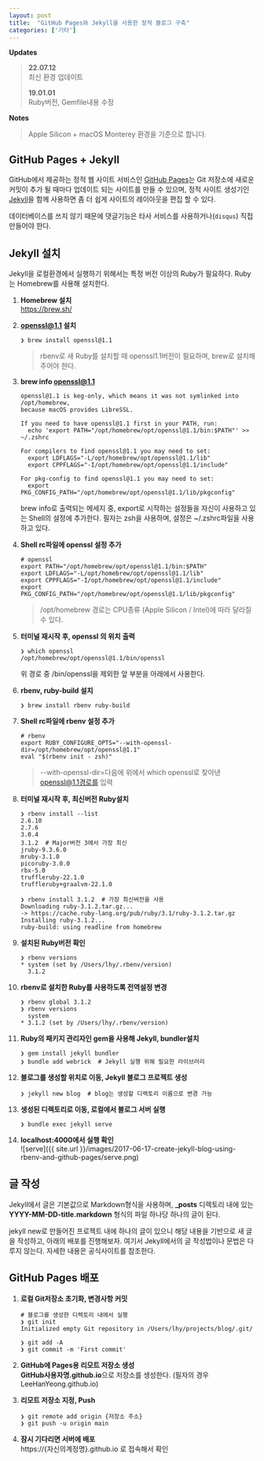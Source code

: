 ```yaml
---
layout: post
title:  "GitHub Pages와 Jekyll을 사용한 정적 블로그 구축"
categories: ['기타']
---
```


**Updates**

> **22.07.12**  
> 최신 환경 업데이트
>
> **19.01.01**  
> Ruby버전, Gemfile내용 수정

**Notes**

> Apple Silicon + macOS Monterey 환경을 기준으로 합니다.

## GitHub Pages + Jekyll

GitHub에서 제공하는 정적 웹 사이트 서비스인 [GitHub Pages](https://pages.github.com/)는 Git 저장소에 새로운 커밋이 추가 될 때마다 업데이트 되는 사이트를 만들 수 있으며, 정적 사이트 생성기인 [Jekyll](https://jekyllrb.com/)을 함께 사용하면 좀 더 쉽게 사이트의 레이아웃을 편집 할 수 있다.

데이터베이스를 쓰지 않기 때문에 댓글기능은 타사 서비스를 사용하거나(`disqus`) 직접 만들어야 한다.

## Jekyll 설치

Jekyll을 로컬환경에서 실행하기 위해서는 특정 버전 이상의 Ruby가 필요하다. Ruby는 Homebrew를 사용해 설치한다.

1. **Homebrew 설치**  
   https://brew.sh/

2. **openssl@1.1 설치**  

   ```shell
   ❯ brew install openssl@1.1
   ```

   > rbenv로 새 Ruby를 설치할 때 openssl1.1버전이 필요하며, brew로 설치해주어야 한다.

3. **brew info openssl@1.1**  

   ```shell
   openssl@1.1 is keg-only, which means it was not symlinked into /opt/homebrew,
   because macOS provides LibreSSL.
   
   If you need to have openssl@1.1 first in your PATH, run:
     echo 'export PATH="/opt/homebrew/opt/openssl@1.1/bin:$PATH"' >> ~/.zshrc
   
   For compilers to find openssl@1.1 you may need to set:
     export LDFLAGS="-L/opt/homebrew/opt/openssl@1.1/lib"
     export CPPFLAGS="-I/opt/homebrew/opt/openssl@1.1/include"
   
   For pkg-config to find openssl@1.1 you may need to set:
     export PKG_CONFIG_PATH="/opt/homebrew/opt/openssl@1.1/lib/pkgconfig"
   ```

   brew info로 출력되는 메세지 중, export로 시작하는 설정들을 자신이 사용하고 있는 Shell의 설정에 추가한다. 필자는 zsh을 사용하며, 설정은 ~/.zshrc파일을 사용하고 있다.

4. **Shell rc파일에 openssl 설정 추가**

   ```shell
   # openssl
   export PATH="/opt/homebrew/opt/openssl@1.1/bin:$PATH"
   export LDFLAGS="-L/opt/homebrew/opt/openssl@1.1/lib"
   export CPPFLAGS="-I/opt/homebrew/opt/openssl@1.1/include"
   export PKG_CONFIG_PATH="/opt/homebrew/opt/openssl@1.1/lib/pkgconfig"
   ```

   > /opt/homebrew 경로는 CPU종류 (Apple Silicon / Intel)에 따라 달라질 수 있다.

5. **터미널 재시작 후, openssl 의 위치 출력**  

   ```shell
   ❯ which openssl
   /opt/homebrew/opt/openssl@1.1/bin/openssl
   ```

   위 경로 중 /bin/openssl을 제외한 앞 부분을 아래에서 사용한다.

6. **rbenv, ruby-build 설치**  

   ```shell
   ❯ brew install rbenv ruby-build
   ```

7. **Shell rc파일에 rbenv 설정 추가**  

   ```shell
   # rbenv
   export RUBY_CONFIGURE_OPTS="--with-openssl-dir=/opt/homebrew/opt/openssl@1.1"
   eval "$(rbenv init - zsh)"
   ```

   > --with-openssl-dir=다음에 위에서 which openssl로 찾아낸 openssl@1.1경로를 입력

8. **터미널 재시작 후, 최신버전 Ruby설치**  

   ```shell
   ❯ rbenv install --list
   2.6.10
   2.7.6
   3.0.4
   3.1.2  # Major버전 3에서 가장 최신
   jruby-9.3.6.0
   mruby-3.1.0
   picoruby-3.0.0
   rbx-5.0
   truffleruby-22.1.0
   truffleruby+graalvm-22.1.0
   
   ❯ rbenv install 3.1.2  # 가장 최신버전을 사용
   Downloading ruby-3.1.2.tar.gz...
   -> https://cache.ruby-lang.org/pub/ruby/3.1/ruby-3.1.2.tar.gz
   Installing ruby-3.1.2...
   ruby-build: using readline from homebrew
   ```

9. **설치된 Ruby버전 확인**  

   ```shell
   ❯ rbenv versions
   * system (set by /Users/lhy/.rbenv/version)
     3.1.2
   ```

10. **rbenv로 설치한 Ruby를 사용하도록 전역설정 변경**  

    ```shell
    ❯ rbenv global 3.1.2
    ❯ rbenv versions
      system
    * 3.1.2 (set by /Users/lhy/.rbenv/version)
    ```

11. **Ruby의 패키지 관리자인 gem을 사용해 Jekyll, bundler설치**  

    ```shell
    ❯ gem install jekyll bundler
    ❯ bundle add webrick  # Jekyll 실행 위해 필요한 라이브러리
    ```

12. **블로그를 생성할 위치로 이동, Jekyll 블로그 프로젝트 생성**  

    ```shell
    ❯ jekyll new blog  # blog는 생성할 디렉토리 이름으로 변경 가능
    ```

13. **생성된 디렉토리로 이동, 로컬에서 블로그 서버 실행**  

    ```shell
    ❯ bundle exec jekyll serve
    ```

14. **localhost:4000에서 실행 확인**  
    ![serve]({{ site.url }}/images/2017-06-17-create-jekyll-blog-using-rbenv-and-github-pages/serve.png)



## 글 작성

Jekyll에서 글은 기본값으로 Markdown형식을 사용하며, **_posts** 디렉토리 내에 있는 **YYYY-MM-DD-title.markdown** 형식의  파일 하나당 하나의 글이 된다.

jekyll new로 만들어진 프로젝트 내에 하나의 글이 있으니 해당 내용을 기반으로 새 글을 작성하고, 아래의 배포를 진행해보자. 여기서 Jekyll에서의 글 작성법이나 문법은 다루지 않는다. 자세한 내용은 공식사이트를 참조한다.



## GitHub Pages 배포

1. **로컬 Git저장소 초기화, 변경사항 커밋**  

   ```shell
   # 블로그를 생성한 디렉토리 내에서 실행
   ❯ git init
   Initialized empty Git repository in /Users/lhy/projects/blog/.git/
   
   ❯ git add -A
   ❯ git commit -m 'First commit'
   ```

2. **GitHub에 Pages용 리모트 저장소 생성**  
   **GitHub사용자명.github.io**으로 저장소를 생성한다. (필자의 경우 LeeHanYeong.github.io)

3. **리모트 저장소 지정, Push**  

   ```shell
   ❯ git remote add origin {저장소 주소}
   ❯ git push -u origin main
   ```

4. **잠시 기다리면 서버에 배포**  
   https://{자신의계정명}.github.io 로 접속해서 확인

